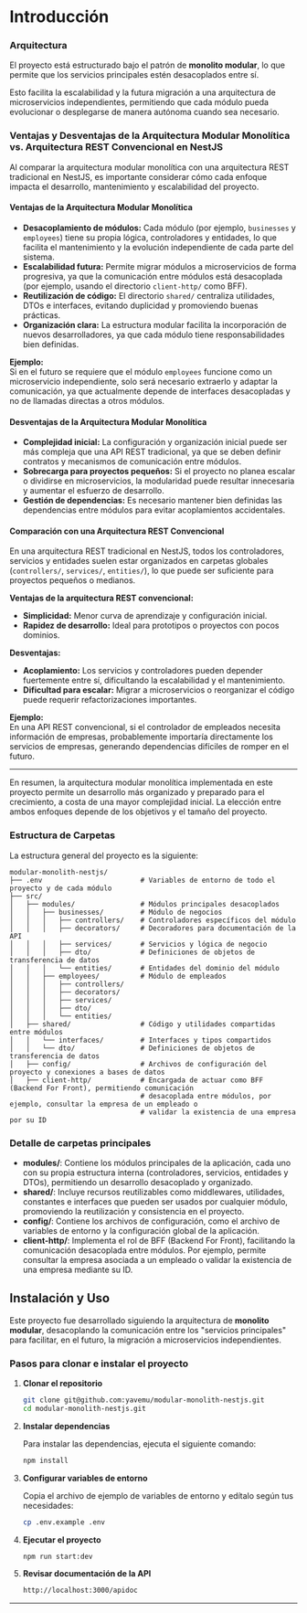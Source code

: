# Introducción

### Arquitectura

El proyecto está estructurado bajo el patrón de **monolito modular**, lo que permite que los servicios principales estén desacoplados entre sí.

Esto facilita la escalabilidad y la futura migración a una arquitectura de microservicios independientes, permitiendo que cada módulo pueda evolucionar o desplegarse de manera autónoma cuando sea necesario.

### Ventajas y Desventajas de la Arquitectura Modular Monolítica vs. Arquitectura REST Convencional en NestJS

Al comparar la arquitectura modular monolítica con una arquitectura REST tradicional en NestJS, es importante considerar cómo cada enfoque impacta el desarrollo, mantenimiento y escalabilidad del proyecto.

#### Ventajas de la Arquitectura Modular Monolítica

- **Desacoplamiento de módulos:** Cada módulo (por ejemplo, `businesses` y `employees`) tiene su propia lógica, controladores y entidades, lo que facilita el mantenimiento y la evolución independiente de cada parte del sistema.
- **Escalabilidad futura:** Permite migrar módulos a microservicios de forma progresiva, ya que la comunicación entre módulos está desacoplada (por ejemplo, usando el directorio `client-http/` como BFF).
- **Reutilización de código:** El directorio `shared/` centraliza utilidades, DTOs e interfaces, evitando duplicidad y promoviendo buenas prácticas.
- **Organización clara:** La estructura modular facilita la incorporación de nuevos desarrolladores, ya que cada módulo tiene responsabilidades bien definidas.

**Ejemplo:**  
Si en el futuro se requiere que el módulo `employees` funcione como un microservicio independiente, solo será necesario extraerlo y adaptar la comunicación, ya que actualmente depende de interfaces desacopladas y no de llamadas directas a otros módulos.

#### Desventajas de la Arquitectura Modular Monolítica

- **Complejidad inicial:** La configuración y organización inicial puede ser más compleja que una API REST tradicional, ya que se deben definir contratos y mecanismos de comunicación entre módulos.
- **Sobrecarga para proyectos pequeños:** Si el proyecto no planea escalar o dividirse en microservicios, la modularidad puede resultar innecesaria y aumentar el esfuerzo de desarrollo.
- **Gestión de dependencias:** Es necesario mantener bien definidas las dependencias entre módulos para evitar acoplamientos accidentales.

#### Comparación con una Arquitectura REST Convencional

En una arquitectura REST tradicional en NestJS, todos los controladores, servicios y entidades suelen estar organizados en carpetas globales (`controllers/`, `services/`, `entities/`), lo que puede ser suficiente para proyectos pequeños o medianos.

**Ventajas de la arquitectura REST convencional:**

- **Simplicidad:** Menor curva de aprendizaje y configuración inicial.
- **Rapidez de desarrollo:** Ideal para prototipos o proyectos con pocos dominios.

**Desventajas:**

- **Acoplamiento:** Los servicios y controladores pueden depender fuertemente entre sí, dificultando la escalabilidad y el mantenimiento.
- **Dificultad para escalar:** Migrar a microservicios o reorganizar el código puede requerir refactorizaciones importantes.

**Ejemplo:**  
En una API REST convencional, si el controlador de empleados necesita información de empresas, probablemente importaría directamente los servicios de empresas, generando dependencias difíciles de romper en el futuro.

---

En resumen, la arquitectura modular monolítica implementada en este proyecto permite un desarrollo más organizado y preparado para el crecimiento, a costa de una mayor complejidad inicial. La elección entre ambos enfoques depende de los objetivos y el tamaño del proyecto.

### Estructura de Carpetas

La estructura general del proyecto es la siguiente:

```
modular-monolith-nestjs/
├── .env                        # Variables de entorno de todo el proyecto y de cada módulo
├── src/
│   ├── modules/                # Módulos principales desacoplados
│   │   ├── businesses/         # Módulo de negocios
│   │   │   ├── controllers/    # Controladores específicos del módulo
│   │   │   ├── decorators/     # Decoradores para documentación de la API
│   │   │   ├── services/       # Servicios y lógica de negocio
│   │   │   ├── dto/            # Definiciones de objetos de transferencia de datos
│   │   │   └── entities/       # Entidades del dominio del módulo
│   │   ├── employees/          # Módulo de empleados
│   │   │   ├── controllers/
│   │   │   ├── decorators/
│   │   │   ├── services/
│   │   │   ├── dto/
│   │   │   └── entities/
│   ├── shared/                 # Código y utilidades compartidas entre módulos
│   │   └── interfaces/         # Interfaces y tipos compartidos
│   │   └── dto/                # Definiciones de objetos de transferencia de datos
│   ├── config/                 # Archivos de configuración del proyecto y conexiones a bases de datos
│   ├── client-http/            # Encargada de actuar como BFF (Backend For Front), permitiendo comunicación
                                # desacoplada entre módulos, por ejemplo, consultar la empresa de un empleado o
                                # validar la existencia de una empresa por su ID
```

### Detalle de carpetas principales

- **modules/**: Contiene los módulos principales de la aplicación, cada uno con su propia estructura interna (controladores, servicios, entidades y DTOs), permitiendo un desarrollo desacoplado y organizado.
- **shared/**: Incluye recursos reutilizables como middlewares, utilidades, constantes e interfaces que pueden ser usados por cualquier módulo, promoviendo la reutilización y consistencia en el proyecto.
- **config/**: Contiene los archivos de configuración, como el archivo de variables de entorno y la configuración global de la aplicación.
- **client-http/**: Implementa el rol de BFF (Backend For Front), facilitando la comunicación desacoplada entre módulos. Por ejemplo, permite consultar la empresa asociada a un empleado o validar la existencia de una empresa mediante su ID.

## Instalación y Uso

Este proyecto fue desarrollado siguiendo la arquitectura de **monolito modular**, desacoplando la comunicación entre los "servicios principales" para facilitar, en el futuro, la migración a microservicios independientes.

### Pasos para clonar e instalar el proyecto

1. **Clonar el repositorio**

   ```bash
   git clone git@github.com:yavemu/modular-monolith-nestjs.git
   cd modular-monolith-nestjs.git
   ```

2. **Instalar dependencias**

   Para instalar las dependencias, ejecuta el siguiente comando:

   ```bash
   npm install
   ```

3. **Configurar variables de entorno**

   Copia el archivo de ejemplo de variables de entorno y edítalo según tus necesidades:

   ```bash
   cp .env.example .env
   ```

4. **Ejecutar el proyecto**

   ```bash
   npm run start:dev
   ```

5. **Revisar documentación de la API**

   ```bash
   http://localhost:3000/apidoc
   ```

---
